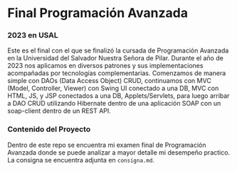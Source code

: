 # Final Programación Avanzada

### 2023 en USAL
Este es el final con el que se finalizó la cursada de Programación Avanzada en la Universidad del Salvador Nuestra Señora de Pilar. Durante el año de 2023 nos aplicamos en diversos patrones y sus implementaciones acompañadas por tecnologías complementarias.
Comenzamos de manera simple con DAOs (Data Access Object) CRUD, continuamos con MVC (Model, Controller, Viewer) con Swing UI conectado a una DB, MVC con HTML, JS, y JSP conectados a una DB, Applets/Servlets, para luego arribar a DAO CRUD utilizando Hibernate dentro de una aplicación SOAP con un soap-client dentro de un REST API.

### Contenido del Proyecto
Dentro de este repo se encuentra mi examen final de Programación Avanzada donde se puede analizar a mayor detalle mi desempeño practico. La consigna se encuentra adjunta en `consigna.md`.
